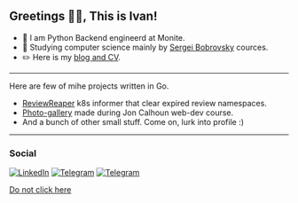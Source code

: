 ##  Greetings :metal::blush:, This is Ivan!

- :penguin: I am Python Backend engineerd at Monite. 
- :mag_right: Studying computer science mainly by [Sergei Bobrovsky](https://vk.com/lambda_brain) cources.
- :pencil2: Here is my [blog and CV](https://wannahack.in/). 

---

Here are few of mihe projects written in Go.
- [ReviewReaper](https://github.com/NaNameUz3r/ReviewReaper) k8s informer that clear expired review namespaces.
- [Photo-gallery](https://github.com/NaNameUz3r/photo-gallery) made during Jon Calhoun web-dev course.
- And a bunch of other small stuff. Come on, lurk into profile :) 
---
### Social

[![LinkedIn](https://img.shields.io/badge/LinkedIn-0077B5?style=for-the-badge&logo=linkedin&logoColor=white)](https://www.linkedin.com/in/ivan-zakutnii-a43851203/)
[![Telegram](https://img.shields.io/badge/Telegram-2CA5E0?style=for-the-badge&logo=telegram&logoColor=white)](https://t.me/formless_space)
[![Telegram](https://img.shields.io/badge/Gmail-D14836?style=for-the-badge&logo=gmail&logoColor=white)](mailto:zakutnii.ivan@gmail.com)

[Do not click here](https://surl.li/gtppa)
